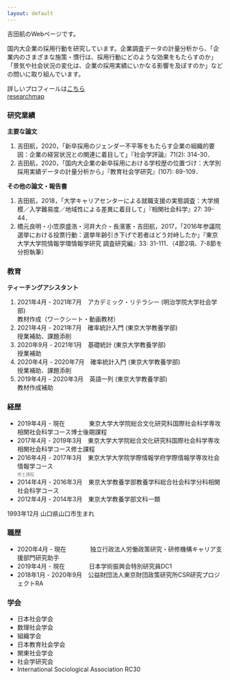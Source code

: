 ```yaml
---
layout: default
---
```


吉田航のWebページです。

国内大企業の採用行動を研究しています。企業調査データの計量分析から、「企業内のさまざまな施策・慣行は、採用行動にどのような効果をもたらすのか」「景気や社会状況の変化は、企業の採用実績にいかなる影響を及ぼすのか」などの問いに取り組んでいます。

詳しいプロフィールは[こちら](./profile)  
[researchmap](https://researchmap.jp/w_yoshida)

### 研究業績

**主要な論文**

1.  吉田航，2020，「新卒採用のジェンダー不平等をもたらす企業の組織的要因：企業の経営状況との関連に着目して」『社会学評論』71(2): 314-30．
2.  吉田航，2020，「国内大企業の新卒採用における学校歴の位置づけ：大学別採用実績データの計量分析から」『教育社会学研究』(107): 89-109．

**その他の論文・報告書**

1.  吉田航，2018，「大学キャリアセンターによる就職支援の実態調査：大学規模／入学難易度／地域性による差異に着目して」『相関社会科学』27: 39-44．
2.  橋元良明・小笠原盛浩・河井大介・長濱憲・吉田航，2017，「2016年参議院選挙における投票行動：選挙年齢引き下げで若者はどう対峙したか」『東京大学大学院情報学環情報学研究 調査研究編』33: 31-111．（4節2項、7-8節を分担執筆）

### 教育

**ティーチングアシスタント**

1.  2021年4月 - 2021年7月　アカデミック・リテラシー (明治学院大学社会学部)   
    教材作成（ワークシート・動画教材）
2.  2021年4月 - 2021年7月　確率統計入門  (東京大学教養学部)   
    授業補助、課題添削
3.  2020年9月 - 2021年1月　基礎統計  (東京大学教養学部)   
    授業補助
4.  2020年4月 - 2020年7月　確率統計入門  (東京大学教養学部)   
    授業補助、課題添削
5.  2019年4月 - 2020年3月　英語一列  (東京大学教養学部)   
    教材作成補助

### 経歴


*   2019年4月 - 現在　　　　東京大学大学院総合文化研究科国際社会科学専攻相関社会科学コース博士後期課程 
*   2017年4月 - 2019年3月　東京大学大学院総合文化研究科国際社会科学専攻相関社会科学コース修士課程 
*   2016年4月 - 2017年3月　東京大学大学院学際情報学府学際情報学専攻社会情報学コース  
                          <span style="font-size: 70%; color: grey;">修士課程</span>
*   2014年4月 - 2016年3月　東京大学教養学部教養学科総合社会科学分科相関社会科学コース 
*   2012年4月 - 2014年3月　東京大学教養学部文科一類 

1993年12月  山口県山口市生まれ

### 職歴

*   2020年4月 - 現在　　　　独立行政法人労働政策研究・研修機構キャリア支援部門研究助手
*   2019年4月 - 現在　　　　日本学術振興会特別研究員DC1 
*   2018年1月 - 2020年9月　公益財団法人東京財団政策研究所CSR研究プロジェクトRA

### 学会

*   日本社会学会
*   数理社会学会
*   組織学会 
*   日本教育社会学会 
*   関東社会学会 
*   社会学研究会
*   International Sociological Association RC30
